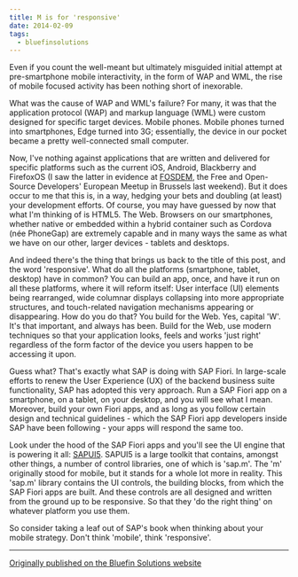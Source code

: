 ```yaml
---
title: M is for 'responsive'
date: 2014-02-09
tags:
  - bluefinsolutions
---
```


Even if you count the well-meant but ultimately misguided initial attempt at pre-smartphone mobile interactivity, in the form of WAP and WML, the rise of mobile focused activity has been nothing short of inexorable.

What was the cause of WAP and WML's failure? For many, it was that the application protocol (WAP) and markup language (WML) were custom designed for specific target devices. Mobile phones. Mobile phones turned into smartphones, Edge turned into 3G; essentially, the device in our pocket became a pretty well-connected small computer.

Now, I've nothing against applications that are written and delivered for specific platforms such as the current iOS, Android, Blackberry and FirefoxOS (I saw the latter in evidence at [FOSDEM](https://archive.fosdem.org/2014/), the Free and Open-Source Developers' European Meetup in Brussels last weekend). But it does occur to me that this is, in a way, hedging your bets and doubling (at least) your development efforts. Of course, you may have guessed by now that what I'm thinking of is HTML5. The Web. Browsers on our smartphones, whether native or embedded within a hybrid container such as Cordova (née PhoneGap) are extremely capable and in many ways the same as what we have on our other, larger devices - tablets and desktops.

And indeed there's the thing that brings us back to the title of this post, and the word 'responsive'. What do all the platforms (smartphone, tablet, desktop) have in common? You can build an app, once, and have it run on all these platforms, where it will reform itself: User interface (UI) elements being rearranged, wide columnar displays collapsing into more appropriate structures, and touch-related navigation mechanisms appearing or disappearing. How do you do that? You build for the Web. Yes, capital 'W'. It's that important, and always has been. Build for the Web, use modern techniques so that your application looks, feels and works 'just right' regardless of the form factor of the device you users happen to be accessing it upon.

Guess what? That's exactly what SAP is doing with SAP Fiori. In large-scale efforts to renew the User Experience (UX) of the backend business suite functionality, SAP has adopted this very approach. Run a SAP Fiori app on a smartphone, on a tablet, on your desktop, and you will see what I mean. Moreover, build your own Fiori apps, and as long as you follow certain design and technical guidelines - which the SAP Fiori app developers inside SAP have been following - your apps will respond the same too.

Look under the hood of the SAP Fiori apps and you'll see the UI engine that is powering it all: [SAPUI5](/blog/posts/2012/08/07/sapui5-the-future-direction-of-sap-ui-development/). SAPUI5 is a large toolkit that contains, amongst other things, a number of control libraries, one of which is 'sap.m'. The 'm' originally stood for mobile, but it stands for a whole lot more in reality. This 'sap.m' library contains the UI controls, the building blocks, from which the SAP Fiori apps are built. And these controls are all designed and written from the ground up to be responsive. So that they 'do the right thing' on whatever platform you use them.

So consider taking a leaf out of SAP's book when thinking about your mobile strategy. Don't think 'mobile', think 'responsive'.

---


[Originally published on the Bluefin Solutions website](https://web.archive.org/web/20180227043417/http://www.bluefinsolutions.com/insights/dj-adams/february-2014/m-is-for-responsive)
